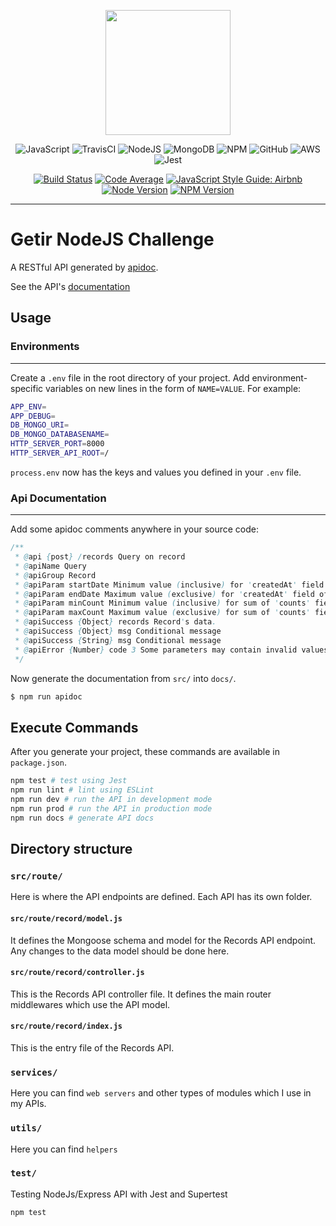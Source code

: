 
<p align="center">
<img src="https://upload.wikimedia.org/wikipedia/commons/5/58/Getir_logo.png" alt="" data-canonical-src="https://gyazo.com/eb5c5741b6a9a16c692170a41a49c858.png" width="200" />
</p>

<div align="center">

![JavaScript](https://img.shields.io/badge/javascript-%23323330.svg?style=for-the-badge&logo=javascript&logoColor=%23F7DF1E)
![TravisCI](https://img.shields.io/badge/travisci-%232B2F33.svg?style=for-the-badge&logo=travis&logoColor=white)
![NodeJS](https://img.shields.io/badge/node.js-6DA55F?style=for-the-badge&logo=node.js&logoColor=white)
![MongoDB](https://img.shields.io/badge/MongoDB-%234ea94b.svg?style=for-the-badge&logo=mongodb&logoColor=white)
![NPM](https://img.shields.io/badge/NPM-%23000000.svg?style=for-the-badge&logo=npm&logoColor=white)
![GitHub](https://img.shields.io/badge/github-%23121011.svg?style=for-the-badge&logo=github&logoColor=white)
![AWS](https://img.shields.io/badge/AWS-%23FF9900.svg?style=for-the-badge&logo=amazon-aws&logoColor=white)
![Jest](https://img.shields.io/badge/-jest-%23C21325?style=for-the-badge&logo=jest&logoColor=white)

</div>

<div align="center">

[![Build Status](https://travis-ci.org/metehanakbaba/getir-nodejs-challenge.png?branch=master)](https://travis-ci.org/metehanakbaba/getir-nodejs-challenge)
[![Code Average](https://img.shields.io/codecov/c/github/metehanakbaba/getir-nodejs-challenge)](http://nodejs.org/download/)
[![JavaScript Style Guide: Airbnb](https://img.shields.io/badge/code%20style-airbnb-brightgreen.svg)](https://github.com/airbnb/javascript "JavaScript Airbnb")
[![Node Version](https://img.shields.io/node/v/jest.svg)](http://nodejs.org/download/)
[![NPM Version](https://img.shields.io/npm/v/npm)](http://nodejs.org/download/)

</div>

___
# Getir NodeJS Challenge

A RESTful API generated by [apidoc](https://github.com/metehanakbaba/getir-nodejs-challenge).

See the API's [documentation](DOCS.md)

## Usage

### Environments
________________________________
Create a `.env` file in the root directory of your project. Add
environment-specific variables on new lines in the form of `NAME=VALUE`.
For example:

```bash
APP_ENV=
APP_DEBUG=
DB_MONGO_URI=
DB_MONGO_DATABASENAME=
HTTP_SERVER_PORT=8000
HTTP_SERVER_API_ROOT=/
```

`process.env` now has the keys and values you defined in your `.env` file.

### Api Documentation
________________________________

Add some apidoc comments anywhere in your source code:

```java
/**
 * @api {post} /records Query on record
 * @apiName Query
 * @apiGroup Record
 * @apiParam startDate Minimum value (inclusive) for 'createdAt' field of Record
 * @apiParam endDate Maximum value (exclusive) for 'createdAt' field of Record
 * @apiParam minCount Minimum value (inclusive) for sum of 'counts' field of Record
 * @apiParam maxCount Maximum value (exclusive) for sum of 'counts' field of Record
 * @apiSuccess {Object} records Record's data.
 * @apiSuccess {Object} msg Conditional message
 * @apiSuccess {String} msg Conditional message
 * @apiError {Number} code 3 Some parameters may contain invalid values.
 */
```

Now generate the documentation from `src/` into `docs/`.

```bash
$ npm run apidoc
```
## Execute Commands

After you generate your project, these commands are available in `package.json`.

```bash
npm test # test using Jest
npm run lint # lint using ESLint
npm run dev # run the API in development mode
npm run prod # run the API in production mode
npm run docs # generate API docs
```

## Directory structure

### `src/route/`

Here is where the API endpoints are defined. Each API has its own folder.

#### `src/route/record/model.js`

It defines the Mongoose schema and model for the Records API endpoint. Any changes to the data model should be done here.

#### `src/route/record/controller.js`

This is the Records API controller file. It defines the main router middlewares which use the API model.

#### `src/route/record/index.js`

This is the entry file of the Records API.

### `services/`

Here you can find `web servers` and other types of modules which I use in my APIs.

### `utils/`

Here you can find `helpers`

### `test/`

Testing NodeJs/Express API with Jest and Supertest
```bash
npm test
```
